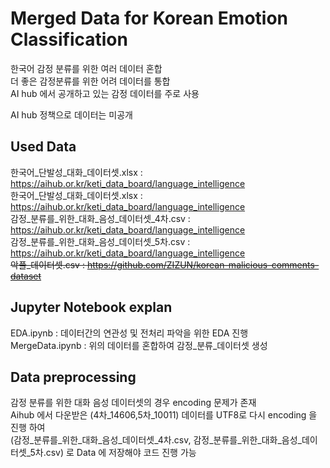 # Merged Data for Korean Emotion Classification 

한국어 감정 분류를 위한 여러 데이터 혼합  
더 좋은 감정분류를 위한 어려 데이터를 통합  
AI hub 에서 공개하고 있는 감정 데이터를 주로 사용  

AI hub 정책으로 데이터는 미공개 

## Used Data 

한국어_단발성_대화_데이터셋.xlsx : https://aihub.or.kr/keti_data_board/language_intelligence  
한국어_단발성_대화_데이터셋.xlsx : https://aihub.or.kr/keti_data_board/language_intelligence  
감정_분류를_위한_대화_음성_데이터셋_4차.csv : https://aihub.or.kr/keti_data_board/language_intelligence  
감정_분류를_위한_대화_음성_데이터셋_5차.csv : https://aihub.or.kr/keti_data_board/language_intelligence  
~~악플_데이터셋.csv : https://github.com/ZIZUN/korean-malicious-comments-dataset~~  

## Jupyter Notebook explan

EDA.ipynb : 데이터간의 연관성 및 전처리 파악을 위한 EDA 진행  
MergeData.ipynb : 위의 데이터를 혼합하여 감정_분류_데이터셋 생성

## Data preprocessing
감정 분류를 위한 대화 음성 데이터셋의 경우 encoding 문제가 존재  
Aihub 에서 다운받은 (4차_14606,5차_10011) 데이터를 UTF8로 다시 encoding 을 진행 하여  
(감정_분류를_위한_대화_음성_데이터셋_4차.csv, 감정_분류를_위한_대화_음성_데이터셋_5차.csv) 로 Data 에 저장해야 코드 진행 가능